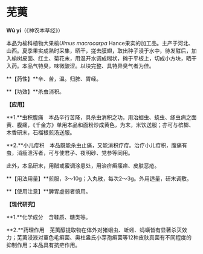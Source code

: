 # 芜荑

**Wú yí**（《神农本草经》）

本品为榆科植物大果榆*Ulmus macrocarpa* Hance果实的加工品。主产于河北、山西。夏季果实成熟时采集，晒干，搓去膜翅，取出种子浸于水中，待发酵后，加入榆树皮面、红土、菊花末，用温开水调成糊状，摊于平板上，切成小方块，晒干入药。本品气特臭，味微酸涩。以块完整、具特异臭气者为佳。

**【药性】**辛、苦，温。归脾、胃经。

**【功效】**杀虫消积。

**【应用】**

**1.**虫积腹痛　本品辛行苦降，具杀虫消积之功。用治蛔虫、蛲虫、绦虫病之面黄、腹痛，《千金方》单用本品和面粉炒成黄色，为末，米饮送服；亦可与槟榔、木香研末，石榴根煎汤送服。

**2.**小儿疳积　本品既能杀虫止痛，又能消积疗疳。治疗小儿疳积，腹痛有虫，消瘦泄泻者，可与使君子、夜明砂、党参等同用。

此外，本品研末，用醋或蜜调涂患处，用治疥癣瘙痒、皮肤恶疮。

**【用法用量】**煎服，3～10g；入丸散，每次2～3g。外用适量，研末调敷。

**【使用注意】**脾胃虚弱者慎用。

**【现代研究】**

**1.**化学成分　含鞣质、糖类等。

**2.**药理作用　芜荑醇提取物在体外对猪蛔虫、蚯蚓、蚂蟥皆有显著杀灭效力；芜荑浸液对菫色毛癣菌、奥杜盎氏小芽孢癣菌等12种皮肤真菌有不同程度的抑制作用；本品具有抗疟作用。